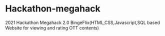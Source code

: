 # Hackathon-megahack
2021 Hackathon Megahack 2.0 
BingeFlix(HTML,CSS,Javascript,SQL based Website for viewing and rating OTT contents)
